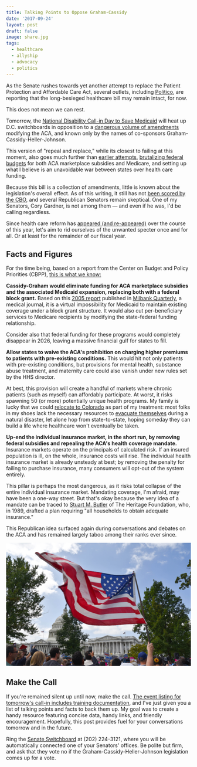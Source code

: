 ```yaml
---
title: Talking Points to Oppose Graham-Cassidy
date: '2017-09-24'
layout: post
draft: false
image: share.jpg
tags:
  - healthcare
  - allyship
  - advocacy
  - politics
---
```

As the Senate rushes towards yet another attempt to replace the Patient Protection and Affordable Care Act, several outlets, including [Politico][politico-safe], are reporting that the long-besieged healthcare bill may remain intact, for now.

This does not mean we can rest.

Tomorrow, the [National Disability Call-in Day to Save Medicaid][call-in] will heat up D.C. switchboards in opposition to a [dangerous volume of amendments][graham-cassidy] modifying the ACA, and known only by the names of co-sponsors Graham-Cassidy-Heller-Johnson.

This version of "repeal and replace," while its closest to failing at this moment, also goes much further than [earlier attempts][politics-of-terror], [brutalizing federal budgets][vox] for both ACA marketplace subsidies and Medicare, and setting up what I believe is an unavoidable war between states over health care funding. 

Because this bill is a collection of amendments, little is known about the legislation's overall effect. As of this writing, it still has not [been scored by the CBO][CBO-score], and several Republican Senators remain skeptical. One of my Senators, Cory Gardner, is not among them &mdash; and even if he was, I'd be calling regardless.

Since health care reform has [appeared (and re-appeared)][healthcare-tags] over the course of this year, let's aim to rid ourselves of the unwanted specter once and for all. Or at least for the remainder of our fiscal year.

## Facts and Figures

For the time being, based on a report from the Center on Budget and Policy Priorities (CBPP), [this is what we know:][cbpp-report]

**Cassidy-Graham would eliminate funding for ACA marketplace subsidies and the associated Medicaid expansion, replacing both with a federal block grant.** Based on this [2005 report][bg-report] published in [Milbank Quarterly][mb-quarterly], a medical journal, it is a virtual impossibility for Medicaid to maintain existing coverage under a block grant structure. It would also cut per-beneficiary services  to Medicare recipients by modifying the state-federal funding relationship. 

Consider also that federal funding for these programs would completely disappear in 2026, leaving a massive financial gulf for states to fill.

**Allow states to waive the ACA's prohibition on charging higher premiums to patients with pre-existing conditions.** This would hit not only patients with pre-existing conditions, but provisions for mental health, substance abuse treatment, and maternity care could also vanish under new rules set by the HHS director.

At best, this provision will create a handful of markets where chronic patients (such as myself) can affordably participate. At worst, it risks spawning 50 (or more) potentially unique health programs. My family is lucky that we could [relocate to Colorado][moving] as part of my treatment: most folks in my shoes lack the necessary resources to [evacuate themselves][disabled-evac] during a natural disaster, let alone hop from state-to-state, hoping someday they can build a life where healthcare won't eventually be taken.

**Up-end the individual insurance market, in the short run, by removing federal subsidies and repealing the ACA's health coverage mandate.** Insurance markets operate on the principals of calculated risk. If an insured population is ill, on the whole, insurance costs will rise. The individual health insurance market is already unsteady at best; by removing the penalty for failing to purchase insurance, many consumers will opt-out of the system entirely.

This pillar is perhaps the most dangerous, as it risks total collapse of the entire individual insurance market. Mandating coverage, I'm afraid, may have been a one-way street. But that's okay because the very idea of a mandate can be traced to [Stuart M. Butler][cs-monitor] of The Heritage Foundation, who, in 1989, drafted a plan requiring "all households to obtain adequate insurance."

This Republican idea surfaced again during conversations and debates on the ACA and has remained largely taboo among their ranks ever since.

![A protester waves an American flag in the breeze outside the U.S. Capitol](share.jpg)

## Make the Call

If you're remained silent up until now, make the call. [The event listing for tomorrow's call-in includes training documentation][call-in], and I've just given you a list of talking points and facts to back them up. My goal was to create a handy resource featuring concise data, handy links, and friendly encouragement. Hopefully, this post provides fuel for your conversations tomorrow and in the future.

Ring the [Senate Switchboard][switchboard] at (202) 224-3121, where you will be automatically connected one of your Senators' offices. Be polite but firm, and ask that they vote no if the Graham-Cassidy-Heller-Johnson legislation comes up for a vote.

[politico-safe]: http://www.politico.com/story/2017/09/22/is-obamacare-safe-243041/ "Is Obamacare finally safe?"
[call-in]: https://www.facebook.com/events/153277748591589/ "National Disability Call-in Day to Save Medicaid"
[graham-cassidy]: https://www.cassidy.senate.gov/imo/media/doc/LYN17709.pdf "Graham-Cassidy-Heller-Johnson proposal"
[politics-of-terror]: /2017/07/the-politics-of-terror/ "The Politics of Terror"
[vox]: https://www.vox.com/policy-and-politics/2017/9/20/16333384/graham-cassidy-obamacare-health-care "Graham-Cassidy could've been the GOP's best Obamacare replacement"
[CBO-score]: http://www.cnn.com/2017/09/24/politics/susan-collins-graham-cassidy-decision/index.html "Collins: 'Very difficult for me to envision a scenario' where she backs GOP health care bill"
[cbpp-report]: https://www.cbpp.org/research/health/like-other-aca-repeal-bills-cassidy-graham-plan-would-add-millions-to-uninsured "Like Other ACA Repeal Bills, Cassidy-Graham Plan Would Add Millions to Uninsured, Destabilize Individual Market"
[bg-report]: https://www.ncbi.nlm.nih.gov/pmc/articles/PMC2690386/ "Making Medicaid a Block Grant Program: An Analysis of the Implications of Past Proposals"
[mb-quarterly]: http://onlinelibrary.wiley.com/journal/10.1111/(ISSN)1468-0009
[moving]: /tags/moving/ "Moving"
[disabled-evac]: https://www.romper.com/p/not-every-family-can-evacuate-ahead-of-hurricane-irma-heres-why-81441
[cs-monitor]: https://www.csmonitor.com/Business/Robert-Reich/2013/1028/The-irony-of-Republican-disapproval-of-Obamacare "The irony of Republican disapproval of Obamacare"
[switchboard]: https://www.senate.gov/general/contacting.htm "Contacting Your Senators"
[healthcare-tags]: /tags/healthcare/
